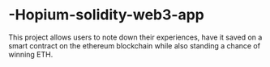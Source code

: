 # -Hopium-solidity-web3-app
This project allows users to note down their experiences, have it saved on a smart contract on the ethereum blockchain while also standing a chance of winning ETH.
